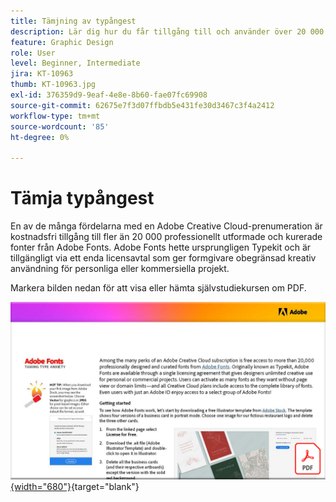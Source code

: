 ```yaml
---
title: Tämjning av typångest
description: Lär dig hur du får tillgång till och använder över 20 000 professionellt utformade fonter i Creative Cloud
feature: Graphic Design
role: User
level: Beginner, Intermediate
jira: KT-10963
thumb: KT-10963.jpg
exl-id: 376359d9-9eaf-4e8e-8b60-fae07fc69908
source-git-commit: 62675e7f3d07ffbdb5e431fe30d3467c3f4a2412
workflow-type: tm+mt
source-wordcount: '85'
ht-degree: 0%

---
```


# Tämja typångest

En av de många fördelarna med en Adobe Creative Cloud-prenumeration är kostnadsfri tillgång till fler än 20 000 professionellt utformade och kurerade fonter från Adobe Fonts. Adobe Fonts hette ursprungligen Typekit och är tillgängligt via ett enda licensavtal som ger formgivare obegränsad kreativ användning för personliga eller kommersiella projekt.

Markera bilden nedan för att visa eller hämta självstudiekursen om PDF.

[![Bild på första sidan av självstudiekursen](assets/TamingTypeAnxiety.png){width="680"}](assets/Adobe-Fonts-Taming-Font-Anxiety.pdf){target="blank"}

